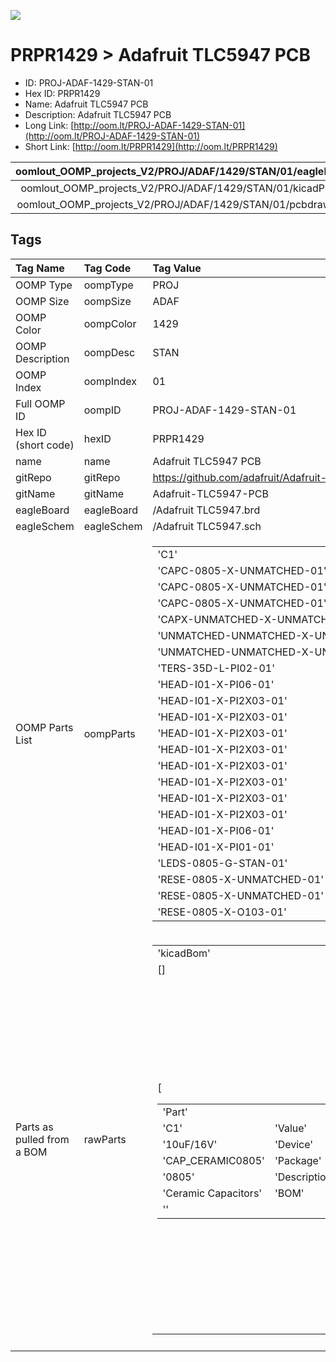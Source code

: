 


  
![][im]
# PRPR1429 > Adafruit TLC5947 PCB

- ID: PROJ-ADAF-1429-STAN-01
- Hex ID: PRPR1429
- Name: Adafruit TLC5947 PCB
- Description: Adafruit TLC5947 PCB
- Long Link: [http://oom.lt/PROJ-ADAF-1429-STAN-01](http://oom.lt/PROJ-ADAF-1429-STAN-01)
- Short Link: [http://oom.lt/PRPR1429](http://oom.lt/PRPR1429)
  

|oomlout_OOMP_projects_V2/PROJ/ADAF/1429/STAN/01/eagleImage.png|oomlout_OOMP_projects_V2/PROJ/ADAF/1429/STAN/01/eagleSchemImage.png|oomlout_OOMP_projects_V2/PROJ/ADAF/1429/STAN/01/kicadPcb3dFront.png|oomlout_OOMP_projects_V2/PROJ/ADAF/1429/STAN/01/kicadPcb3dBack.png|
| :---: | :---: | :---: | :---: |
|oomlout_OOMP_projects_V2/PROJ/ADAF/1429/STAN/01/kicadPcb3d.png|oomlout_OOMP_projects_V2/PROJ/ADAF/1429/STAN/01/bomBack.png|oomlout_OOMP_projects_V2/PROJ/ADAF/1429/STAN/01/bomFront.png|oomlout_OOMP_projects_V2/PROJ/ADAF/1429/STAN/01/pcbdraw.svg|
|oomlout_OOMP_projects_V2/PROJ/ADAF/1429/STAN/01/pcbdrawBack.svg||||

## Tags
  

|Tag Name|Tag Code|Tag Value|
| :--- | :--- | :--- |
|OOMP Type|oompType|PROJ|
|OOMP Size|oompSize|ADAF|
|OOMP Color|oompColor|1429|
|OOMP Description|oompDesc|STAN|
|OOMP Index|oompIndex|01|
|Full OOMP ID|oompID|PROJ-ADAF-1429-STAN-01|
|Hex ID (short code)|hexID|PRPR1429|
|name|name|Adafruit TLC5947 PCB|
|gitRepo|gitRepo|https://github.com/adafruit/Adafruit-TLC5947-PCB|
|gitName|gitName|Adafruit-TLC5947-PCB|
|eagleBoard|eagleBoard|/Adafruit TLC5947.brd|
|eagleSchem|eagleSchem|/Adafruit TLC5947.sch|
|OOMP Parts List|oompParts|<table><tr><td>'C1'</td></tr><tr><td> 'CAPC-0805-X-UNMATCHED-01'</td><td> 'C2'</td></tr><tr><td> 'CAPC-0805-X-UNMATCHED-01'</td><td> 'C3'</td></tr><tr><td> 'CAPC-0805-X-UNMATCHED-01'</td><td> 'C4'</td></tr><tr><td> 'CAPX-UNMATCHED-X-UNMATCHED-01'</td><td> 'IC1'</td></tr><tr><td> 'UNMATCHED-UNMATCHED-X-UNMATCHED-01'</td><td> 'IC2'</td></tr><tr><td> 'UNMATCHED-UNMATCHED-X-UNMATCHED-01'</td><td> 'J1'</td></tr><tr><td> 'TERS-35D-L-PI02-01'</td><td> 'JP1'</td></tr><tr><td> 'HEAD-I01-X-PI06-01'</td><td> 'JP2'</td></tr><tr><td> 'HEAD-I01-X-PI2X03-01'</td><td> 'JP3'</td></tr><tr><td> 'HEAD-I01-X-PI2X03-01'</td><td> 'JP4'</td></tr><tr><td> 'HEAD-I01-X-PI2X03-01'</td><td> 'JP5'</td></tr><tr><td> 'HEAD-I01-X-PI2X03-01'</td><td> 'JP6'</td></tr><tr><td> 'HEAD-I01-X-PI2X03-01'</td><td> 'JP7'</td></tr><tr><td> 'HEAD-I01-X-PI2X03-01'</td><td> 'JP8'</td></tr><tr><td> 'HEAD-I01-X-PI2X03-01'</td><td> 'JP9'</td></tr><tr><td> 'HEAD-I01-X-PI2X03-01'</td><td> 'JP10'</td></tr><tr><td> 'HEAD-I01-X-PI06-01'</td><td> 'JP11'</td></tr><tr><td> 'HEAD-I01-X-PI01-01'</td><td> 'LED1'</td></tr><tr><td> 'LEDS-0805-G-STAN-01'</td><td> 'R1'</td></tr><tr><td> 'RESE-0805-X-UNMATCHED-01'</td><td> 'R2'</td></tr><tr><td> 'RESE-0805-X-UNMATCHED-01'</td><td> 'R3'</td></tr><tr><td> 'RESE-0805-X-O103-01'</td></tr></table>|
|Parts as pulled from a BOM|rawParts|<table><tr><td>'kicadBom'</td></tr><tr><td> []</td><td> 'eagleBom'</td></tr><tr><td> [<table><tr><td>'Part'</td></tr><tr><td> 'C1'</td><td> 'Value'</td></tr><tr><td> '10uF/16V'</td><td> 'Device'</td></tr><tr><td> 'CAP_CERAMIC0805'</td><td> 'Package'</td></tr><tr><td> '0805'</td><td> 'Description'</td></tr><tr><td> 'Ceramic Capacitors'</td><td> 'BOM'</td></tr><tr><td> ''</td></tr></table></td><td> <table><tr><td>'Part'</td></tr><tr><td> 'C2'</td><td> 'Value'</td></tr><tr><td> '1uF/50V'</td><td> 'Device'</td></tr><tr><td> 'CAP_CERAMIC0805'</td><td> 'Package'</td></tr><tr><td> '0805'</td><td> 'Description'</td></tr><tr><td> 'Ceramic Capacitors'</td><td> 'BOM'</td></tr><tr><td> ''</td></tr></table></td><td> <table><tr><td>'Part'</td></tr><tr><td> 'C3'</td><td> 'Value'</td></tr><tr><td> '10uF/16V'</td><td> 'Device'</td></tr><tr><td> 'CAP_CERAMIC0805'</td><td> 'Package'</td></tr><tr><td> '0805'</td><td> 'Description'</td></tr><tr><td> 'Ceramic Capacitors'</td><td> 'BOM'</td></tr><tr><td> ''</td></tr></table></td><td> <table><tr><td>'Part'</td></tr><tr><td> 'C4'</td><td> 'Value'</td></tr><tr><td> '~1000uF'</td><td> 'Device'</td></tr><tr><td> 'CPOL-USE3.5-8'</td><td> 'Package'</td></tr><tr><td> 'E3</td><td>5-8'</td><td> 'Description'</td></tr><tr><td> 'POLARIZED CAPACITOR</td><td> American symbol'</td><td> 'BOM'</td></tr><tr><td> ''</td></tr></table></td><td> <table><tr><td>'Part'</td></tr><tr><td> 'FID1'</td><td> 'Value'</td></tr><tr><td> 'FIDUCIAL'</td><td> 'Device'</td></tr><tr><td> 'FIDUCIAL'</td><td> 'Package'</td></tr><tr><td> 'FIDUCIAL_1MM'</td><td> 'Description'</td></tr><tr><td> 'Fiducial Alignment Points'</td><td> 'BOM'</td></tr><tr><td> 'EXCLUDE'</td></tr></table></td><td> <table><tr><td>'Part'</td></tr><tr><td> 'FID2'</td><td> 'Value'</td></tr><tr><td> 'FIDUCIAL'</td><td> 'Device'</td></tr><tr><td> 'FIDUCIAL'</td><td> 'Package'</td></tr><tr><td> 'FIDUCIAL_1MM'</td><td> 'Description'</td></tr><tr><td> 'Fiducial Alignment Points'</td><td> 'BOM'</td></tr><tr><td> 'EXCLUDE'</td></tr></table></td><td> <table><tr><td>'Part'</td></tr><tr><td> 'FID3'</td><td> 'Value'</td></tr><tr><td> 'FIDUCIAL'</td><td> 'Device'</td></tr><tr><td> 'FIDUCIAL'</td><td> 'Package'</td></tr><tr><td> 'FIDUCIAL_1MM'</td><td> 'Description'</td></tr><tr><td> 'Fiducial Alignment Points'</td><td> 'BOM'</td></tr><tr><td> 'EXCLUDE'</td></tr></table></td><td> <table><tr><td>'Part'</td></tr><tr><td> 'IC1'</td><td> 'Value'</td></tr><tr><td> 'TLC5947-DAP'</td><td> 'Device'</td></tr><tr><td> 'TLC5947-DAP'</td><td> 'Package'</td></tr><tr><td> 'HTSSOP32DAP'</td><td> 'Description'</td></tr><tr><td> ''</td><td> 'BOM'</td></tr><tr><td> ''</td></tr></table></td><td> <table><tr><td>'Part'</td></tr><tr><td> 'IC2'</td><td> 'Value'</td></tr><tr><td> 'LM2931ADT-5.0'</td><td> 'Device'</td></tr><tr><td> 'LM2936DT-3.3'</td><td> 'Package'</td></tr><tr><td> 'TO252'</td><td> 'Description'</td></tr><tr><td> 'Ultra-Low Quiescent Current LDO Voltage Regulator'</td><td> 'BOM'</td></tr><tr><td> ''</td></tr></table></td><td> <table><tr><td>'Part'</td></tr><tr><td> 'J1'</td><td> 'Value'</td></tr><tr><td> '1X2-3.5MM'</td><td> 'Device'</td></tr><tr><td> '1X2-3.5MM'</td><td> 'Package'</td></tr><tr><td> '1X2-3.5MM'</td><td> 'Description'</td></tr><tr><td> '3.5mm Terminal block'</td><td> 'BOM'</td></tr><tr><td> ''</td></tr></table></td><td> <table><tr><td>'Part'</td></tr><tr><td> 'JP1'</td><td> 'Value'</td></tr><tr><td> 'INPUT'</td><td> 'Device'</td></tr><tr><td> 'PINHD-1X6CB'</td><td> 'Package'</td></tr><tr><td> '1X06-CLEANBIG'</td><td> 'Description'</td></tr><tr><td> 'PIN HEADER'</td><td> 'BOM'</td></tr><tr><td> ''</td></tr></table></td><td> <table><tr><td>'Part'</td></tr><tr><td> 'JP2'</td><td> 'Value'</td></tr><tr><td> ''</td><td> 'Device'</td></tr><tr><td> 'HEADER-2X3'</td><td> 'Package'</td></tr><tr><td> '2X03_ROUND_70MIL'</td><td> 'Description'</td></tr><tr><td> 'PIN HEADER'</td><td> 'BOM'</td></tr><tr><td> ''</td></tr></table></td><td> <table><tr><td>'Part'</td></tr><tr><td> 'JP3'</td><td> 'Value'</td></tr><tr><td> ''</td><td> 'Device'</td></tr><tr><td> 'HEADER-2X3'</td><td> 'Package'</td></tr><tr><td> '2X03_ROUND_70MIL'</td><td> 'Description'</td></tr><tr><td> 'PIN HEADER'</td><td> 'BOM'</td></tr><tr><td> ''</td></tr></table></td><td> <table><tr><td>'Part'</td></tr><tr><td> 'JP4'</td><td> 'Value'</td></tr><tr><td> ''</td><td> 'Device'</td></tr><tr><td> 'HEADER-2X3'</td><td> 'Package'</td></tr><tr><td> '2X03_ROUND_70MIL'</td><td> 'Description'</td></tr><tr><td> 'PIN HEADER'</td><td> 'BOM'</td></tr><tr><td> ''</td></tr></table></td><td> <table><tr><td>'Part'</td></tr><tr><td> 'JP5'</td><td> 'Value'</td></tr><tr><td> ''</td><td> 'Device'</td></tr><tr><td> 'HEADER-2X3'</td><td> 'Package'</td></tr><tr><td> '2X03_ROUND_70MIL'</td><td> 'Description'</td></tr><tr><td> 'PIN HEADER'</td><td> 'BOM'</td></tr><tr><td> ''</td></tr></table></td><td> <table><tr><td>'Part'</td></tr><tr><td> 'JP6'</td><td> 'Value'</td></tr><tr><td> ''</td><td> 'Device'</td></tr><tr><td> 'HEADER-2X3'</td><td> 'Package'</td></tr><tr><td> '2X03_ROUND_70MIL'</td><td> 'Description'</td></tr><tr><td> 'PIN HEADER'</td><td> 'BOM'</td></tr><tr><td> ''</td></tr></table></td><td> <table><tr><td>'Part'</td></tr><tr><td> 'JP7'</td><td> 'Value'</td></tr><tr><td> ''</td><td> 'Device'</td></tr><tr><td> 'HEADER-2X3'</td><td> 'Package'</td></tr><tr><td> '2X03_ROUND_70MIL'</td><td> 'Description'</td></tr><tr><td> 'PIN HEADER'</td><td> 'BOM'</td></tr><tr><td> ''</td></tr></table></td><td> <table><tr><td>'Part'</td></tr><tr><td> 'JP8'</td><td> 'Value'</td></tr><tr><td> ''</td><td> 'Device'</td></tr><tr><td> 'HEADER-2X3'</td><td> 'Package'</td></tr><tr><td> '2X03_ROUND_70MIL'</td><td> 'Description'</td></tr><tr><td> 'PIN HEADER'</td><td> 'BOM'</td></tr><tr><td> ''</td></tr></table></td><td> <table><tr><td>'Part'</td></tr><tr><td> 'JP9'</td><td> 'Value'</td></tr><tr><td> ''</td><td> 'Device'</td></tr><tr><td> 'HEADER-2X3'</td><td> 'Package'</td></tr><tr><td> '2X03_ROUND_70MIL'</td><td> 'Description'</td></tr><tr><td> 'PIN HEADER'</td><td> 'BOM'</td></tr><tr><td> ''</td></tr></table></td><td> <table><tr><td>'Part'</td></tr><tr><td> 'JP10'</td><td> 'Value'</td></tr><tr><td> 'OUTPUT'</td><td> 'Device'</td></tr><tr><td> 'PINHD-1X6CB'</td><td> 'Package'</td></tr><tr><td> '1X06-CLEANBIG'</td><td> 'Description'</td></tr><tr><td> 'PIN HEADER'</td><td> 'BOM'</td></tr><tr><td> ''</td></tr></table></td><td> <table><tr><td>'Part'</td></tr><tr><td> 'JP11'</td><td> 'Value'</td></tr><tr><td> ''</td><td> 'Device'</td></tr><tr><td> 'PINHD-1X1CB'</td><td> 'Package'</td></tr><tr><td> '1X01-CLEANBIG'</td><td> 'Description'</td></tr><tr><td> 'Pin header 1x1 for 0.1 spacing'</td><td> 'BOM'</td></tr><tr><td> ''</td></tr></table></td><td> <table><tr><td>'Part'</td></tr><tr><td> 'LED1'</td><td> 'Value'</td></tr><tr><td> 'Green'</td><td> 'Device'</td></tr><tr><td> 'LEDCHIP-LED0805'</td><td> 'Package'</td></tr><tr><td> 'CHIP-LED0805'</td><td> 'Description'</td></tr><tr><td> 'LED'</td><td> 'BOM'</td></tr><tr><td> ''</td></tr></table></td><td> <table><tr><td>'Part'</td></tr><tr><td> 'R1'</td><td> 'Value'</td></tr><tr><td> '3.3K'</td><td> 'Device'</td></tr><tr><td> 'FLIPFLOP-RES'</td><td> 'Package'</td></tr><tr><td> '0805-THM'</td><td> 'Description'</td></tr><tr><td> 'Flip Flop resistor'</td><td> 'BOM'</td></tr><tr><td> ''</td></tr></table></td><td> <table><tr><td>'Part'</td></tr><tr><td> 'R2'</td><td> 'Value'</td></tr><tr><td> '470 ohm'</td><td> 'Device'</td></tr><tr><td> 'RESISTOR0805'</td><td> 'Package'</td></tr><tr><td> '0805'</td><td> 'Description'</td></tr><tr><td> 'Resistors'</td><td> 'BOM'</td></tr><tr><td> ''</td></tr></table></td><td> <table><tr><td>'Part'</td></tr><tr><td> 'R3'</td><td> 'Value'</td></tr><tr><td> '10K'</td><td> 'Device'</td></tr><tr><td> 'RESISTOR0805'</td><td> 'Package'</td></tr><tr><td> '0805'</td><td> 'Description'</td></tr><tr><td> 'Resistors'</td><td> 'BOM'</td></tr><tr><td> ''</td></tr></table></td><td> <table><tr><td>'Part'</td></tr><tr><td> 'U$1'</td><td> 'Value'</td></tr><tr><td> 'MOUNTINGHOLE2.5'</td><td> 'Device'</td></tr><tr><td> 'MOUNTINGHOLE2.5'</td><td> 'Package'</td></tr><tr><td> 'MOUNTINGHOLE_2.5_PLATED'</td><td> 'Description'</td></tr><tr><td> 'Mounting Hole'</td><td> 'BOM'</td></tr><tr><td> ''</td></tr></table></td><td> <table><tr><td>'Part'</td></tr><tr><td> 'U$2'</td><td> 'Value'</td></tr><tr><td> 'MOUNTINGHOLE2.5'</td><td> 'Device'</td></tr><tr><td> 'MOUNTINGHOLE2.5'</td><td> 'Package'</td></tr><tr><td> 'MOUNTINGHOLE_2.5_PLATED'</td><td> 'Description'</td></tr><tr><td> 'Mounting Hole'</td><td> 'BOM'</td></tr><tr><td> ''</td></tr></table></td><td> <table><tr><td>'Part'</td></tr><tr><td> 'U$3'</td><td> 'Value'</td></tr><tr><td> 'MOUNTINGHOLE2.5'</td><td> 'Device'</td></tr><tr><td> 'MOUNTINGHOLE2.5'</td><td> 'Package'</td></tr><tr><td> 'MOUNTINGHOLE_2.5_PLATED'</td><td> 'Description'</td></tr><tr><td> 'Mounting Hole'</td><td> 'BOM'</td></tr><tr><td> ''</td></tr></table></td><td> <table><tr><td>'Part'</td></tr><tr><td> 'U$4'</td><td> 'Value'</td></tr><tr><td> 'MOUNTINGHOLE2.5'</td><td> 'Device'</td></tr><tr><td> 'MOUNTINGHOLE2.5'</td><td> 'Package'</td></tr><tr><td> 'MOUNTINGHOLE_2.5_PLATED'</td><td> 'Description'</td></tr><tr><td> 'Mounting Hole'</td><td> 'BOM'</td></tr><tr><td> ''</td></tr></table>]</td></tr></table>|
||||



[im]: PROJ/ADAF/1429/STAN/01/kicadPcb3d_450.png
